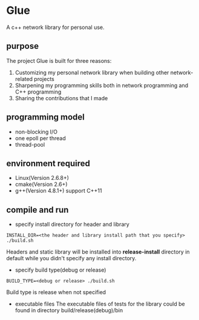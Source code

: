 Glue
=====

A c++ network library for personal use.

## purpose

The project Glue is built for three reasons: 
1. Customizing my personal network library when building other network-related projects
2. Sharpening my programming skills both in network programming and C++ programming
3. Sharing the contributions that I made

## programming model

* non-blocking I/O
* one epoll per thread
* thread-pool

## environment required

* Linux(Version 2.6.8+)
* cmake(Version 2.6+)
* g++(Version 4.8.1+) support C++11 

## compile and run

- specify install directory for header and library

```
INSTALL_DIR=<the header and library install path that you specify> ./build.sh
```
Headers and static library will be installed into **release-install** directory in default while you didn't specify any install directory.

- specify build type(debug or release)

```
BUILD_TYPE=<debug or release> ./build.sh
```
Build type is release when not specified

- executable files
The executable files of tests for the library could be found in directory build/release(debug)/bin

